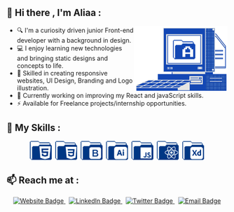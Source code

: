 

## 👋 Hi there , I'm Aliaa :

<img align="right" alt="" height="150px" src="./icons/bg-2-01.png" />

- 🔍 I'm a curiosity driven junior Front-end developer with a background in design.
- 💻 I enjoy learning new technologies and bringing static designs and concepts to life.
- 🎨 Skilled in creating responsive websites, UI Design, Branding and Logo illustration.
- 🔭 Currently working on improving my React and javaScript skills.
- ⚡ Available for Freelance projects/internship opportunities.


## 🧰 My Skills :

<div align="center">
<div>

<img src="./icons/html.png" title="HTML5" alt="HTML5" width="50" />&nbsp;
<img src="./icons/css.png" title="CSS3" alt="CSS3" width="50"  />&nbsp;
<img src="./icons/boot.png"  title="BOOTSTRAP" alt="BOOTSTRAP" width="50"  />&nbsp;
<img src="./icons/ai.png" title="ILLUSTRATOR" alt="ILLUSTRATOR" width="50" />&nbsp;
<img src="./icons/js (2).png" title="JavaScript" alt="JavaScript" width="50"  />&nbsp;
<img src="./icons/react.png" title="REACT" alt="REACT" width="50"  />&nbsp;
<img src="./icons/xd.png" title="ADOBE XD" alt="ADOBE XD" width="50" />
  
</div>
</div>


## 📫 Reach me at :

<div id="badges" align="center">
  <a href="https://aliaanabil.vercel.app/">
    <img src="https://img.shields.io/badge/my website-blue?style=for-the-badge&logo=my website&logoColor=white&color=1347B4" alt="Website Badge" />
  </a>&nbsp;
  <a href="https://www.linkedin.com/in/aliaa-nabil/">
    <img src="https://img.shields.io/badge/LinkedIn-blue?style=for-the-badge&logo=linkedin&logoColor=white" alt="LinkedIn Badge"/>
  </a>&nbsp;
  <a href="">
    <img src="https://img.shields.io/badge/Twitter-blue?style=for-the-badge&logo=twitter&logoColor=white&color=1DA1F2" alt="Twitter Badge" />
  </a>&nbsp;
  <a href="mailto:aliaa.nabil.design@gmail.com">
    <img src="https://img.shields.io/badge/Gmail-blue?style=for-the-badge&logo=gmail&logoColor=white&color=bb001b" alt="Email Badge" />
  </a>
</div>




